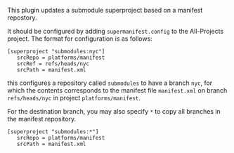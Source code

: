 This plugin updates a submodule superproject based on a manifest repostory.

It should be configured by adding `supermanifest.config` to the
All-Projects project. The format for configuration is as follows:


```
[superproject "submodules:nyc"]
   srcRepo = platforms/manifest
   srcRef = refs/heads/nyc
   srcPath = manifest.xml
```

this configures a repository called `submodules` to have a branch
`nyc`, for which the contents corresponds to the manifest file
`manifest.xml` on branch `refs/heads/nyc` in project `platforms/manifest`.

For the destination branch, you may also specify `*` to copy all
branches in the manifest repository.

```
[superproject "submodules:*"]
   srcRepo = platforms/manifest
   srcPath = manifest.xml
```
